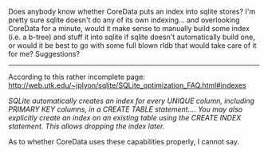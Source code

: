 Does anybody know whether CoreData puts an index into sqlite stores?  I'm pretty sure sqlite doesn't do any of its own indexing... and overlooking CoreData for a minute, would it make sense to manually build some index (i.e. a b-tree) and stuff it into sqlite if sqlite doesn't automatically build one, or would it be best to go with some full blown rldb that would take care of it for me?  Suggestions?

----

According to this rather incomplete page: http://web.utk.edu/~jplyon/sqlite/SQLite_optimization_FAQ.html#indexes

*SQLite automatically creates an index for every UNIQUE column, including PRIMARY KEY columns, in a CREATE TABLE statement.... You may also explicitly create an index on an existing table using the CREATE INDEX statement. This allows dropping the index later.*

As to whether CoreData uses these capabilities properly, I cannot say.
